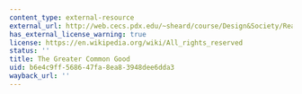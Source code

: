 ```yaml
---
content_type: external-resource
external_url: http://web.cecs.pdx.edu/~sheard/course/Design&Society/Readings/Narmada/greatercommongood.pdf
has_external_license_warning: true
license: https://en.wikipedia.org/wiki/All_rights_reserved
status: ''
title: The Greater Common Good
uid: b6e4c9ff-5686-47fa-8ea8-3948dee6dda3
wayback_url: ''
---
```

